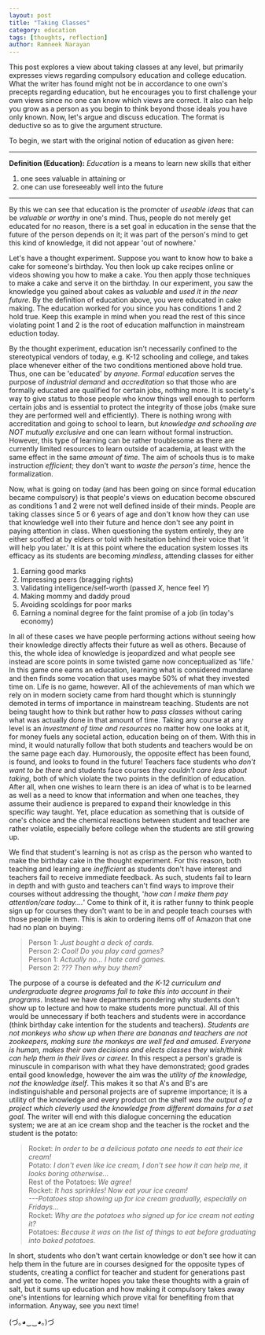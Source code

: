 ```yaml
---
layout: post
title: "Taking Classes"
category: education
tags: [thoughts, reflection]
author: Ramneek Narayan
---
```


This post explores a view about taking classes at any level, but primarily expresses views regarding compulsory education and college education. What the writer has found might not be in accordance to one own's precepts regarding education, but he encourages you to first challenge your own views since no one can know which views are correct. It also can help you grow as a person as you begin to think beyond those ideals you have only known. Now, let's argue and discuss education. The format is deductive so as to give the argument structure.

To begin, we start with the original notion of education as given here:

---

**Definition (Education):** *Education* is a means to learn new skills that either
1. one sees valuable in attaining or
2. one can use foreseeably well into the future

---

By this we can see that education is the promoter of *useable ideas* that can be *valuable or worthy* in one's mind. Thus, people do not merely get educated for no reason, there is a set goal in education in the sense that the future of the person depends on it; it was part of the person's mind to get this kind of knowledge, it did not appear 'out of nowhere.'

Let's have a thought experiment. Suppose you want to know how to bake a cake for someone's birthday. You then look up cake recipes online or videos showing you how to make a cake. You then apply those techniques to make a cake and serve it on the birthday. In our experiment, you saw the knowledge you gained about cakes as *valuable* and *used it in the near future*. By the definition of education above, you were educated in cake making. The education worked for you since you has conditions 1 and 2 hold true. Keep this example in mind when you read the rest of this since violating point 1 and 2 is the root of education malfunction in mainstream eduction today.

By the thought experiment, education isn't necessarily confined to the stereotypical vendors of today, e.g. K-12 schooling and college, and takes place whenever either of the two conditions mentioned above hold true. Thus, one can be 'educated' by *anyone*. *Formal education* serves the purpose of *industrial demand* and *accreditation* so that those who are formally educated are qualified for certain jobs, nothing more. It is society's way to give status to those people who know things well enough to perform certain jobs and is essential to protect the integrity of those jobs (make sure they are performed well and efficiently). There is nothing wrong with accreditation and going to school to learn, but *knowledge and schooling are NOT mutually exclusive* and one can learn without formal instruction. However, this type of learning can be rather troublesome as there are currently limited resources to learn outside of academia, at least with the same effect in the same *amount of time*. The aim of schools thus is to make instruction *efficient*; they don't want to *waste the person's time*, hence the formalization.

Now, what is going on today (and has been going on since formal education became compulsory) is that people's views on education become obscured as conditions 1 and 2 were not well defined inside of their minds. People are taking classes since 5 or 6 years of age and don't know how they can use that knowledge well into their future and hence don't see any point in paying attention in class. When questioning the system entirely, they are either scoffed at by elders or told with hesitation behind their voice that 'it will help you later.' It is at this point where the education system losses its efficacy as its students are becoming *mindless*, attending classes for either

1. Earning good marks
2. Impressing peers (bragging rights)
3. Validating intelligence/self-worth (passed *X*, hence feel *Y*)
4. Making mommy and daddy proud
5. Avoiding scoldings for poor marks
6. Earning a nominal degree for the faint promise of a job (in today's economy)

In all of these cases we have people performing actions without seeing how their knowledge directly affects their future as well as others. Because of this, the whole idea of knowledge is jeopardized and what people see instead are score points in some twisted game now conceptualized as 'life.' In this game one earns an education, learning what is considered mundane and then finds some vocation that uses maybe 50% of what they invested time on. Life is no game, however. All of the achievements of man which we rely on in modern society came from hard thought which is stunningly demoted in terms of importance in mainstream teaching. Students are not being taught how to think but rather how to *pass classes* without caring what was actually done in that amount of time. Taking any course at any level is an *investment of time and resources* no matter how one looks at it, for money fuels any societal action, education being on of them. With this in mind, it would naturally follow that both students and teachers would be on the same page each day. Humorously, the opposite effect has been found, is found, and looks to found in the future! Teachers face students who *don't want to be there* and students face courses *they couldn't care less about taking*, both of which violate the two points in the definition of education. After all, when one wishes to learn there is an idea of what is to be learned as well as a need to know that information and when one teaches, they assume their audience is prepared to expand their knowledge in this specific way taught. Yet, place education as something that is outside of one's choice and the chemical reactions between student and teacher are rather volatile, especially before college when the students are still growing up.

We find that student's learning is not as crisp as the person who wanted to make the birthday cake in the thought experiment. For this reason, both teaching and learning are *inefficient* as students don't have interest and teachers fail to receive immediate feedback. As such, students fail to learn in depth and with gusto and teachers can't find ways to improve their courses without addressing the thought, '*how can I make them pay attention/care today....*' Come to think of it, it is rather funny to think people sign up for courses they don't want to be in and people teach courses with those people in them. This is akin to ordering items off of Amazon that one had no plan on buying:

> Person 1: *Just bought a deck of cards.* <br>
Person 2: *Cool! Do you play card games?* <br>
Person 1: *Actually no... I hate card games.*<br>
Person 2: *??? Then why buy them?*

The purpose of a course is defeated and *the K-12 curriculum and undergraduate degree programs fail to take this into account in their programs*. Instead we have departments pondering why students don't show up to lecture and how to make students more punctual. All of this would be unnecessary if both teachers and students were in accordance (think birthday cake intention for the students and teachers). *Students are not monkeys who show up when there are bananas and teachers are not zookeepers, making sure the monkeys are well fed and amused.* *Everyone is human, makes their own decisions and elects classes they wish/think can help them in their lives or career.* In this respect a person's grade is minuscule in comparison with what they have demonstrated; good grades entail good knowledge, however the aim was the *utility of the knowledge, not the knowledge itself*. This makes it so that A's and B's are indistinguishable and personal projects are of supreme importance; it is a utility of the knowledge and every product on the shelf *was the output of a project which cleverly used the knowledge from different domains for a set goal.* The writer will end with this dialogue concerning the education system; we are at an ice cream shop and the teacher is the rocket and the student is the potato:

> Rocket: *In order to be a delicious potato one needs to eat their ice cream!* <br>
Potato: *I don't even like ice cream, I don't see how it can help me, it looks boring otherwise...* <br>
Rest of the Potatoes: *We agree!* <br>
Rocket: *It has sprinkles! Now eat your ice cream!* <br>
*---Potatoes stop showing up for ice cream gradually, especially on Fridays...* <br>
Rocket: *Why are the potatoes who signed up for ice cream not eating it?* <br>
Potatoes: *Because it was on the list of things to eat before graduating into baked potatoes.*

In short, students who don't want certain knowledge or don't see how it can help them in the future are in courses designed for the opposite types of students, creating a conflict for teacher and student for generations past and yet to come. The writer hopes you take these thoughts with a grain of salt, but it sums up education and how making it compulsory takes away one's intentions for learning which prove vital for benefiting from that information. Anyway, see you next time! <i class="fas fa-meteor"></i>

(づ｡◕‿‿◕｡)づ
